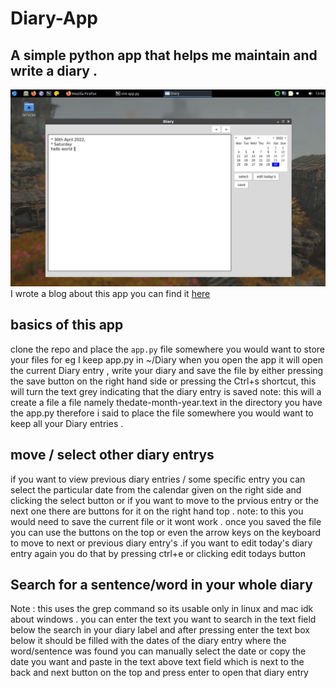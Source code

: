 # Diary-App
## A simple python app that helps me maintain and write a diary . 
![screenshot](screenshot.jpg)
I wrote a blog about this app you can find it [here](https://tervicke.netlify.app/blogs/coding-a-app-to-help-me-maintain-a-diary.html)
## basics of this app
clone the repo and place the ```app.py``` file somewhere you would want to store your files for eg I keep app.py in ~/Diary
when you open the app it will open the current Diary entry , write your diary and save the file by either pressing the save button on the right hand side or pressing the Ctrl+s shortcut, this will turn the text grey indicating that the diary entry is saved  note: this will a create a file a file namely thedate-month-year.text in the directory you have the app.py therefore i said to place the file somewhere you would want to keep all your Diary entries .
## move / select other diary entrys
if you want to view previous diary entries / some specific entry you can select the particular date from the calendar given on the right side and clicking the select button or if you want to move to the prvious entry or the next one there are buttons for it on the right hand top . note: to this you would need to save the current file or it wont work . once you saved the file you can use the buttons on the top or even the arrow keys on the keyboard to move to next or previous diary entry's .if you want to edit today's diary entry again you do that by pressing ctrl+e or clicking edit todays button 
## Search for a sentence/word in your whole diary 
Note : this uses the grep command so its usable only in linux and mac idk about windows .
you can enter the text you want to search in the text field below the search in your diary label and after pressing enter the text box below it should be filled with the dates of the diary entry where the word/sentence was found you can manually select the date or copy the date you want and paste in the text above text field which is next to the back and next button on the top and press enter to open that diary entry  
